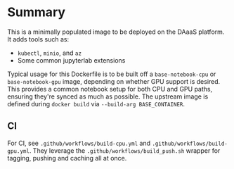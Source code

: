 # Summary

This is a minimally populated image to be deployed on the DAaaS platform.  It adds tools such as:

* `kubectl`, `minio`, and `az`
* Some common jupyterlab extensions

Typical usage for this Dockerfile is to be built off a `base-notebook-cpu` or `base-notebook-gpu` image, depending on whether GPU support is desired.  This provides a common notebook setup for both CPU and GPU paths, ensuring they're synced as much as possible.  The upstream image is defined during `docker build` via `--build-arg BASE_CONTAINER`.


## CI

For CI, see `.github/workflows/build-cpu.yml` and `.github/workflows/build-gpu.yml`.  They leverage the `.github/workflows/build_push.sh` wrapper for tagging, pushing and caching all at once. 